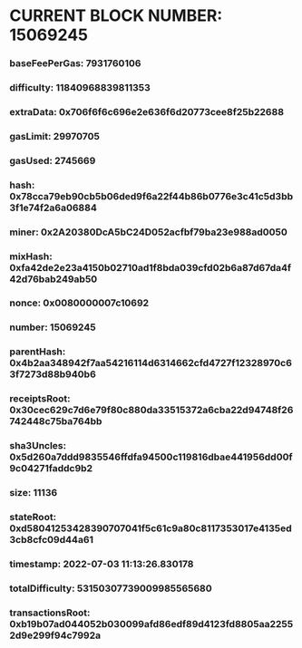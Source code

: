 # CURRENT BLOCK NUMBER: 15069245

### baseFeePerGas: 7931760106
### difficulty: 11840968839811353
### extraData: 0x706f6f6c696e2e636f6d20773cee8f25b22688
### gasLimit: 29970705
### gasUsed: 2745669
### hash: 0x78cca79eb90cb5b06ded9f6a22f44b86b0776e3c41c5d3bb3f1e74f2a6a06884
### miner: 0x2A20380DcA5bC24D052acfbf79ba23e988ad0050
### mixHash: 0xfa42de2e23a4150b02710ad1f8bda039cfd02b6a87d67da4f42d76bab249ab50
### nonce: 0x0080000007c10692
### number: 15069245
### parentHash: 0x4b2aa348942f7aa54216114d6314662cfd4727f12328970c63f7273d88b940b6
### receiptsRoot: 0x30cec629c7d6e79f80c880da33515372a6cba22d94748f26742448c75ba764bb
### sha3Uncles: 0x5d260a7ddd9835546ffdfa94500c119816dbae441956dd00f9c04271faddc9b2
### size: 11136
### stateRoot: 0xd58041253428390707041f5c61c9a80c8117353017e4135ed3cb8cfc09d44a61
### timestamp: 2022-07-03 11:13:26.830178
### totalDifficulty: 53150307739009985565680
### transactionsRoot: 0xb19b07ad044052b030099afd86edf89d4123fd8805aa22552d9e299f94c7992a
